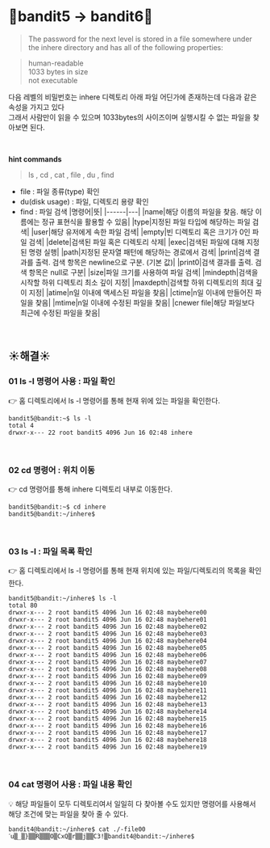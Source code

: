 # 🌳bandit5 -> bandit6🌳
> The password for the next level is stored in a file somewhere under the inhere directory and has all of the following properties: <br/>

>human-readable <br/>
1033 bytes in size <br/>
not executable <br/>

다음 레벨의 비밀번호는 inhere 디렉토리 아래 파일 어딘가에 존재하는데 다음과 같은 속성을 가지고 있다 <br />
그래서 사람만이 읽을 수 있으며 1033bytes의 사이즈이며 실행시킬 수 없는 파일을 찾아보면 된다.

<br/>

**hint commands**
>ls , cd , cat , file , du , find


- file : 파일 종류(type) 확인
- du(disk usage) : 파일, 디렉토리 용량 확인
- find : 파일 검색
|명령어|뜻|
|------|---|
|name|해당 이름의 파일을 찾음. 해당 이름에는 정규 표현식을 활용할 수 있음|
|type|지정된 파일 타입에 해당하는 파일 검색|
|user|해당 유저에게 속한 파일 검색|
|empty|빈 디렉토리 혹은 크기가 0인 파일 검색|
|delete|검색된 파일 혹은 디렉토리 삭제|
|exec|검색된 파일에 대해 지정된 명령 실행|
|path|지정된 문자열 패턴에 해당하는 경로에서 검색|
|print|검색 결과를 출력. 검색 항목은 newline으로 구분. (기본 값)|
|print0|검색 결과를 출력. 검색 항목은 null로 구분|
|size|파일 크기를 사용하여 파일 검색|
|mindepth|검색을 시작할 하위 디렉토리 최소 깊이 지정|
|maxdepth|검색할 하위 디렉토리의 최대 깊이 지정|
|atime|n일 이내에 액세스된 파일을 찾음|
|ctime|n일 이내에 만들어진 파일을 찾음|
|mtime|n일 이내에 수정된 파일을 찾음|
|cnewer file|해당 파일보다 최근에 수정된 파일을 찾음|


<br />

## ☀️해결☀️
### 01 ls -l 명령어 사용 : 파일 확인
👉 홈 디렉토리에서 ls -l 명령어를 통해 현재 위에 있는 파일을 확인한다. <br/>
```ssh
bandit5@bandit:~$ ls -l
total 4
drwxr-x--- 22 root bandit5 4096 Jun 16 02:48 inhere
```

<br/>

### 02 cd 명령어 : 위치 이동
👉 cd 명령어를 통해 inhere 디렉토리 내부로 이동한다. <br/>
```ssh
bandit5@bandit:~$ cd inhere
bandit5@bandit:~/inhere$
```

<br/>

### 03 ls -l : 파일 목록 확인
👉 홈 디렉토리에서 ls -l 명령어를 통해 현재 위치에 있는 파일/디렉토리의 목록을 확인한다. <br/>
```ssh
bandit5@bandit:~/inhere$ ls -l
total 80
drwxr-x--- 2 root bandit5 4096 Jun 16 02:48 maybehere00
drwxr-x--- 2 root bandit5 4096 Jun 16 02:48 maybehere01
drwxr-x--- 2 root bandit5 4096 Jun 16 02:48 maybehere02
drwxr-x--- 2 root bandit5 4096 Jun 16 02:48 maybehere03
drwxr-x--- 2 root bandit5 4096 Jun 16 02:48 maybehere04
drwxr-x--- 2 root bandit5 4096 Jun 16 02:48 maybehere05
drwxr-x--- 2 root bandit5 4096 Jun 16 02:48 maybehere06
drwxr-x--- 2 root bandit5 4096 Jun 16 02:48 maybehere07
drwxr-x--- 2 root bandit5 4096 Jun 16 02:48 maybehere08
drwxr-x--- 2 root bandit5 4096 Jun 16 02:48 maybehere09
drwxr-x--- 2 root bandit5 4096 Jun 16 02:48 maybehere10
drwxr-x--- 2 root bandit5 4096 Jun 16 02:48 maybehere11
drwxr-x--- 2 root bandit5 4096 Jun 16 02:48 maybehere12
drwxr-x--- 2 root bandit5 4096 Jun 16 02:48 maybehere13
drwxr-x--- 2 root bandit5 4096 Jun 16 02:48 maybehere14
drwxr-x--- 2 root bandit5 4096 Jun 16 02:48 maybehere15
drwxr-x--- 2 root bandit5 4096 Jun 16 02:48 maybehere16
drwxr-x--- 2 root bandit5 4096 Jun 16 02:48 maybehere17
drwxr-x--- 2 root bandit5 4096 Jun 16 02:48 maybehere18
drwxr-x--- 2 root bandit5 4096 Jun 16 02:48 maybehere19
```

<br/>

### 04 cat 명령어 사용 : 파일 내용 확인
💡 해당 파일들이 모두 디렉토리여서 일일히 다 찾아볼 수도 있지만 명령어를 사용해서 해당 조건에 맞는 파일을 찾아 줄 수 있다. <br/>
```ssh
bandit4@bandit:~/inhere$ cat ./-file00
ˊu▒_▒}▒▒R▒▒▒O▒CxQ▒r▒▒j▒▒C3!▒bandit4@bandit:~/inhere$
```
